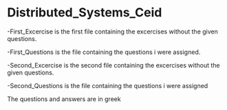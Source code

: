 # Distributed_Systems_Ceid



-First_Excercise is the first file containing the excercises without the given questions.

-First_Questions is the file containing the questions i were assigned. 

-Second_Excercise is the second file containing the excercises without the given questions.

-Second_Questions is the file containing the questions i were assigned 

The questions and answers are in greek
